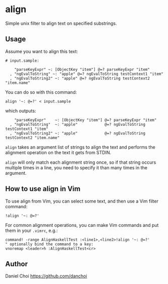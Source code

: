 # align

Simple unix filter to align text on specified substrings.

## Usage

Assume you want to align this text:

```
# input.sample:

    "parseKeyExpr" ~: [ObjectKey "item"] @=? parseKeyExpr "item"
  , "ngEvalToString" ~: "apple" @=? ngEvalToString testContext1 "item" 
  , "ngEvalToString2" ~: "apple" @=? ngEvalToString testContext2 "item.name" 
```

You can do so with this command:

    align '~: @=?' < input.sample

which outputs:

```
    "parseKeyExpr"    ~: [ObjectKey "item"] @=? parseKeyExpr "item"
  , "ngEvalToString"  ~: "apple"            @=? ngEvalToString testContext1 "item"
  , "ngEvalToString2" ~: "apple"            @=? ngEvalToString testContext2 "item.name"
```

`align` takes an argument list of strings to align the text and performs
the alignment operation on the text it gets from STDIN.

`align` will only match each alignment string once, so if that string
occurs multiple times in a line, you need to specify it than many times 
in the argument.

## How to use align in Vim 

To use align from Vim, you can select some text, and then use a Vim
filter command:

    !align '~: @=?'

For common alignment operations, you can make Vim commands and put them
in your `.vimrc`, e.g.:

```vimscript
command! -range AlignHaskellTest :<line1>,<line2>!align '~: @=?'
" optionally bind the command to a key:
vnoremap <leader>h :AlignHaskellTest<cr>

```

## Author

Daniel Choi <https://github.com/danchoi>
